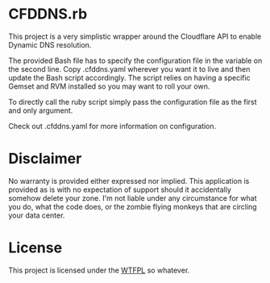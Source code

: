 # CFDDNS.rb

This project is a very simplistic wrapper around the Cloudflare API to enable Dynamic DNS resolution.

The provided Bash file has to specify the configuration file in the variable on the second line. Copy .cfddns.yaml wherever you want it to live and then update the Bash script accordingly. The script relies on having a specific Gemset and RVM installed so you may want to roll your own. 

To directly call the ruby script simply pass the configuration file as the first and only argument.

Check out .cfddns.yaml for more information on configuration.

# Disclaimer

No warranty is provided either expressed nor implied. This application is provided as is with no expectation of support should it accidentally somehow delete your zone. I'm not liable under any circumstance for what you do, what the code does, or the zombie flying monkeys that are circling your data center.

# License

This project is licensed under the [WTFPL](http://www.wtfpl.net/txt/copying) so whatever.

